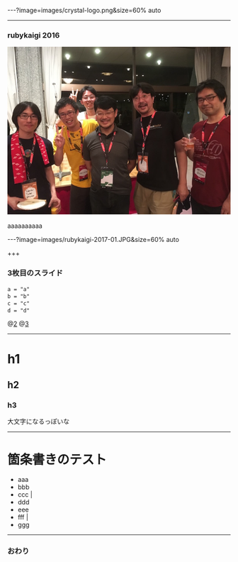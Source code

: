 ---?image=images/crystal-logo.png&size=60% auto

---

### rubykaigi 2016

![rubykaigi-2016-01](images/rubykaigi-2016-01.JPG)

aaaaaaaaaa

---?image=images/rubykaigi-2017-01.JPG&size=60% auto


+++


### 3枚目のスライド

```crystal
a = "a"
b = "b"
c = "c"
d = "d"
```
@[2](これは"b"です)
@[3](これは"c"です)


---

# h1

## h2

### h3

大文字になるっぽいな

---

# 箇条書きのテスト

- aaa
- bbb
- ccc |
- ddd
- eee
- fff |
- ggg

---

### おわり
